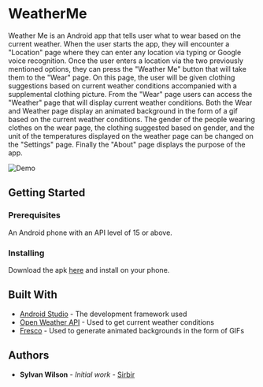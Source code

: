 # WeatherMe
Weather Me is an Android app that tells user what to wear based on the current weather.  When the user starts the app, they will
encounter a "Location" page where they can enter any location via typing or Google voice recognition.  Once the user enters a location via the two previously mentioned options, they can press the "Weather Me" button that will take them to the "Wear" page.  On this page, the user will be given clothing suggestions based on current weather conditions accompanied with a supplemental clothing picture.  From the "Wear" page users can access the "Weather" page that will display current weather conditions.  Both the Wear and Weather page display an animated background in the form of a gif based on the current weather conditions. The gender of the people wearing clothes on the wear page, the clothing suggested based on gender, and the unit of the temperatures displayed on the weather page can be changed on the "Settings" page.  Finally the "About" page displays the purpose of the app. 

![Demo](https://media.giphy.com/media/bssnVdTaH3pNC/giphy.gif)


## Getting Started 

### Prerequisites
An Android phone with an API level of 15 or above.  

### Installing 
Download the apk [here](https://github.com/Sirbir/WeatherMe/blob/master/app-debug.apk) and install on your phone.

## Built With
* [Android Studio](https://developer.android.com/develop/index.html) - The development framework used
* [Open Weather API](https://openweathermap.org/current) - Used to get current weather conditions 
* [Fresco](https://http://frescolib.org/docs/) - Used to generate animated backgrounds in the form of GIFs

## Authors

* **Sylvan Wilson** - *Initial work* - [Sirbir](https://github.com/Sirbir)

























